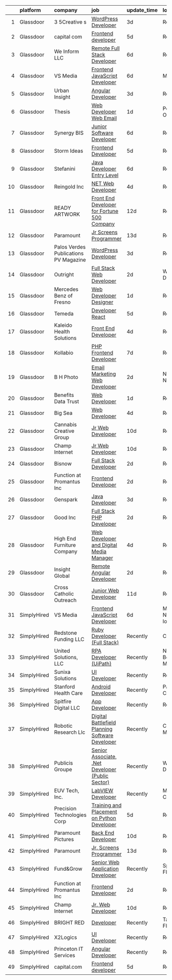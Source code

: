 

|    | platform    | company                               | job                                                                                                                                                                                                                                                                                                                                                                                                                                                                                                                                                                                                                                                                                                                                                                                                                                                                              | update_time   | location                  |
|---:|:------------|:--------------------------------------|:---------------------------------------------------------------------------------------------------------------------------------------------------------------------------------------------------------------------------------------------------------------------------------------------------------------------------------------------------------------------------------------------------------------------------------------------------------------------------------------------------------------------------------------------------------------------------------------------------------------------------------------------------------------------------------------------------------------------------------------------------------------------------------------------------------------------------------------------------------------------------------|:--------------|:--------------------------|
|  1 | Glassdoor   | 3 5Creative s                         | [WordPress Developer](https://www.glassdoor.com/partner/jobListing.htm?pos=111&ao=1136043&s=58&guid=000001827c38be078b6b47e896fbdade&src=GD_JOB_AD&t=SR&vt=w&ea=1&cs=1_db88948a&cb=1659941470080&jobListingId=1008053016520&jrtk=3-0-1g9u3hfhhkugk801-1g9u3hfi2ihkn800-585b415c8717c140-)                                                                                                                                                                                                                                                                                                                                                                                                                                                                                                                                                                                        | 3d            | Remote                    |
|  2 | Glassdoor   | capital com                           | [Frontend developer](https://www.glassdoor.com/partner/jobListing.htm?pos=108&ao=1136043&s=58&guid=000001827c38be078b6b47e896fbdade&src=GD_JOB_AD&t=SR&vt=w&ea=1&cs=1_b6341d5a&cb=1659941470079&jobListingId=1008047525277&jrtk=3-0-1g9u3hfhhkugk801-1g9u3hfi2ihkn800-6fd16b09fa6eb3e8-)                                                                                                                                                                                                                                                                                                                                                                                                                                                                                                                                                                                         | 5d            | Remote                    |
|  3 | Glassdoor   | We Inform LLC                         | [Remote Full Stack Developer](https://www.glassdoor.com/partner/jobListing.htm?pos=123&ao=1136043&s=58&guid=000001827c38be078b6b47e896fbdade&src=GD_JOB_AD&t=SR&vt=w&ea=1&cs=1_59d40d94&cb=1659941470080&jobListingId=1008044582852&jrtk=3-0-1g9u3hfhhkugk801-1g9u3hfi2ihkn800-bb5df9374d6808ce-)                                                                                                                                                                                                                                                                                                                                                                                                                                                                                                                                                                                | 6d            | Remote                    |
|  4 | Glassdoor   | VS Media                              | [Frontend JavaScript Developer](https://www.glassdoor.com/partner/jobListing.htm?pos=126&ao=1136043&s=58&guid=000001827c38be078b6b47e896fbdade&src=GD_JOB_AD&t=SR&vt=w&ea=1&cs=1_fc66269d&cb=1659941470081&jobListingId=1008045876938&jrtk=3-0-1g9u3hfhhkugk801-1g9u3hfi2ihkn800-db40cfeaa48e61b0-)                                                                                                                                                                                                                                                                                                                                                                                                                                                                                                                                                                              | 6d            | Manhattan                 |
|  5 | Glassdoor   | Urban Insight                         | [Angular Developer](https://www.glassdoor.com/partner/jobListing.htm?pos=127&ao=1136043&s=58&guid=000001827c38be078b6b47e896fbdade&src=GD_JOB_AD&t=SR&vt=w&ea=1&cs=1_c7afdbbe&cb=1659941470081&jobListingId=1008053179273&jrtk=3-0-1g9u3hfhhkugk801-1g9u3hfi2ihkn800-818cab9c28c6fc8e-)                                                                                                                                                                                                                                                                                                                                                                                                                                                                                                                                                                                          | 3d            | Remote                    |
|  6 | Glassdoor   | Thesis                                | [Web Developer   Web   Email](https://www.glassdoor.com/partner/jobListing.htm?pos=106&ao=1136043&s=58&guid=000001827c38be078b6b47e896fbdade&src=GD_JOB_AD&t=SR&vt=w&ea=1&cs=1_49c404e9&cb=1659941470079&jobListingId=1008056788902&jrtk=3-0-1g9u3hfhhkugk801-1g9u3hfi2ihkn800-a28da95f4bb4e8b5-)                                                                                                                                                                                                                                                                                                                                                                                                                                                                                                                                                                                | 1d            | Portland, OR              |
|  7 | Glassdoor   | Synergy BIS                           | [Junior Software Developer](https://www.glassdoor.com/partner/jobListing.htm?pos=130&ao=1136043&s=58&guid=000001827c38be078b6b47e896fbdade&src=GD_JOB_AD&t=SR&vt=w&cs=1_12ff9baa&cb=1659941470081&jobListingId=1008046221530&jrtk=3-0-1g9u3hfhhkugk801-1g9u3hfi2ihkn800-35757264582c88c0-)                                                                                                                                                                                                                                                                                                                                                                                                                                                                                                                                                                                       | 6d            | Remote                    |
|  8 | Glassdoor   | Storm Ideas                           | [Frontend Developer](https://www.glassdoor.com/partner/jobListing.htm?pos=114&ao=1136043&s=58&guid=000001827c38be078b6b47e896fbdade&src=GD_JOB_AD&t=SR&vt=w&cs=1_2664fac9&cb=1659941470080&jobListingId=1008047756146&jrtk=3-0-1g9u3hfhhkugk801-1g9u3hfi2ihkn800-21a1505c4d703614-)                                                                                                                                                                                                                                                                                                                                                                                                                                                                                                                                                                                              | 5d            | Remote                    |
|  9 | Glassdoor   | Stefanini                             | [Java Developer Entry Level](https://www.glassdoor.com/partner/jobListing.htm?pos=128&ao=1136043&s=58&guid=000001827c38be078b6b47e896fbdade&src=GD_JOB_AD&t=SR&vt=w&ea=1&cs=1_5e0ec740&cb=1659941470081&jobListingId=1008044503203&jrtk=3-0-1g9u3hfhhkugk801-1g9u3hfi2ihkn800-7a3f384db7e4ad78-)                                                                                                                                                                                                                                                                                                                                                                                                                                                                                                                                                                                 | 6d            | Remote                    |
| 10 | Glassdoor   | Reingold Inc                          | [ NET Web Developer](https://www.glassdoor.com/partner/jobListing.htm?pos=113&ao=1136043&s=58&guid=000001827c38be078b6b47e896fbdade&src=GD_JOB_AD&t=SR&vt=w&ea=1&cs=1_07512423&cb=1659941470080&jobListingId=1008051207454&jrtk=3-0-1g9u3hfhhkugk801-1g9u3hfi2ihkn800-e287be5f8d217214-)                                                                                                                                                                                                                                                                                                                                                                                                                                                                                                                                                                                         | 4d            | Remote                    |
| 11 | Glassdoor   | READY ARTWORK                         | [Front End Developer for Fortune 500 Company](https://www.glassdoor.com/partner/jobListing.htm?pos=122&ao=1136043&s=58&guid=000001827c38be078b6b47e896fbdade&src=GD_JOB_AD&t=SR&vt=w&ea=1&cs=1_84d70996&cb=1659941470080&jobListingId=1008030771215&jrtk=3-0-1g9u3hfhhkugk801-1g9u3hfi2ihkn800-28f0fc5314bca22e-)                                                                                                                                                                                                                                                                                                                                                                                                                                                                                                                                                                | 12d           | Remote                    |
| 12 | Glassdoor   | Paramount                             | [Jr  Screens Programmer](https://www.glassdoor.com/partner/jobListing.htm?pos=112&ao=1136043&s=58&guid=000001827c38be078b6b47e896fbdade&src=GD_JOB_AD&t=SR&vt=w&ea=1&cs=1_efb9b219&cb=1659941470080&jobListingId=1008028716715&jrtk=3-0-1g9u3hfhhkugk801-1g9u3hfi2ihkn800-9fdc02c3f13d3c7f-)                                                                                                                                                                                                                                                                                                                                                                                                                                                                                                                                                                                     | 13d           | Remote                    |
| 13 | Glassdoor   | Palos Verdes Publications PV Magazine | [WordPress Developer](https://www.glassdoor.com/partner/jobListing.htm?pos=105&ao=1136043&s=58&guid=000001827c38be078b6b47e896fbdade&src=GD_JOB_AD&t=SR&vt=w&ea=1&cs=1_742d8d84&cb=1659941470079&jobListingId=1008053492320&jrtk=3-0-1g9u3hfhhkugk801-1g9u3hfi2ihkn800-16a11ce1fdec64e3-)                                                                                                                                                                                                                                                                                                                                                                                                                                                                                                                                                                                        | 3d            | Remote                    |
| 14 | Glassdoor   | Outright                              | [Full Stack Web Developer](https://www.glassdoor.com/partner/jobListing.htm?pos=120&ao=1136043&s=58&guid=000001827c38be078b6b47e896fbdade&src=GD_JOB_AD&t=SR&vt=w&ea=1&cs=1_ce6ea9c5&cb=1659941470080&jobListingId=1008055749462&jrtk=3-0-1g9u3hfhhkugk801-1g9u3hfi2ihkn800-6d119052503f98fe-)                                                                                                                                                                                                                                                                                                                                                                                                                                                                                                                                                                                   | 2d            | Washington, DC            |
| 15 | Glassdoor   | Mercedes Benz of Fresno               | [Web Developer Designer](https://www.glassdoor.com/partner/jobListing.htm?pos=101&ao=1110586&s=58&guid=000001827c38be078b6b47e896fbdade&src=GD_JOB_AD&t=SR&vt=w&ea=1&cs=1_205d5382&cb=1659941470078&jobListingId=1008057368036&cpc=444700D72F2ECBCE&jrtk=3-0-1g9u3hfhhkugk801-1g9u3hfi2ihkn800-452ec5aa2a048956--6NYlbfkN0D788tVLZnHYB2JKTLmCXo4PydfvtZKcdbYx6lxKaz3IiSI8Kq6TbbUsBLHQRWdW6DaCAZ4SsZXljcs7yne60fu6YoabC2TpMDTeLtCg-uZjOjZYGkg81snr4lxCaGJg6mqwlNLRTtS9eBU-3xS10V0-2CW-feOQ5b_a_v9j4gdZgAWhS-V9IRdfbHLmsrRwhgMdrwPcs3xQP7t1-73GKjg-N3pnYhLLMqwUCYvS_0PaQ1SWPXn4FwAjF9KCBZKAcsx_W1FgpBnLCfVwBmjnkctVVwaBT51Y7csLtnFGZAOt9-hcLLpZeDTwxuMyiAchPL2F_o9OUCAWLqFydK0Ly0Pwr0qGLPUNJHi9MwuQGV44kQsiI302DHskBqOKikasvxatwnunMx-ztSeRmomtCUaB6qUpEFkEc0dxeleN4Y6JxNz_0L3cGqIRChA82mK561J2bMaBUZ6g0s6_ddnVTTOmg21Qem6tW3o4-fJ4MdmAOIHlL4qFZ53jVeRknqXSVg%3D)                  | 1d            | Remote                    |
| 16 | Glassdoor   | Temeda                                | [Developer   React](https://www.glassdoor.com/partner/jobListing.htm?pos=109&ao=1136043&s=58&guid=000001827c38be078b6b47e896fbdade&src=GD_JOB_AD&t=SR&vt=w&ea=1&cs=1_816a1f50&cb=1659941470079&jobListingId=1008046979064&jrtk=3-0-1g9u3hfhhkugk801-1g9u3hfi2ihkn800-ff4bcedcb1ef04d2-)                                                                                                                                                                                                                                                                                                                                                                                                                                                                                                                                                                                          | 5d            | Remote                    |
| 17 | Glassdoor   | Kaleido Health Solutions              | [Front End Developer](https://www.glassdoor.com/partner/jobListing.htm?pos=129&ao=1136043&s=58&guid=000001827c38be078b6b47e896fbdade&src=GD_JOB_AD&t=SR&vt=w&ea=1&cs=1_4b7e9c58&cb=1659941470081&jobListingId=1008050109665&jrtk=3-0-1g9u3hfhhkugk801-1g9u3hfi2ihkn800-e0ef6bb5676446ed-)                                                                                                                                                                                                                                                                                                                                                                                                                                                                                                                                                                                        | 4d            | Remote                    |
| 18 | Glassdoor   | Kollabio                              | [PHP Frontend Developer](https://www.glassdoor.com/partner/jobListing.htm?pos=102&ao=1110586&s=58&guid=000001827c38be078b6b47e896fbdade&src=GD_JOB_AD&t=SR&vt=w&ea=1&cs=1_fb8f18f8&cb=1659941470079&jobListingId=1008041038018&cpc=1160948BCBA38B5B&jrtk=3-0-1g9u3hfhhkugk801-1g9u3hfi2ihkn800-a781f0f3988a7eb6--6NYlbfkN0BK7QqpgF8Lwvm69yN6y042TqXJrV3gHaTYz7YJ2xmPiwJaRvnJL2p9woJImlFGjMplkzEuqGYU_lgezkcTMIwwWJJgvh0rLK3a1dAUMn4Ym3nLJIOYEmiu9Cx2q2yVfljoJkR4bpl82TzdcvfbQQ_q2uDbhOqeiIFAyE3H-98gDMgVKbW7Ql1PSugjhsCiW3oxvTYnzoLF8J41FEPy66MtaS3CNjNDvbdE45T4DkRAkHmiE41yPzOL4GXclIpEfCN4nBqWtTcRt_DFM-l4SGKDXGpb9OQ57L5BVhhmIKnSeeZI5vv30M7kqWDiWnkfkdmHmDVd07lVSceOeE2Svk85M_CXXlLLqKDIEA_tuGPekKm8Vk5iiyRSFGieuwLM1rjGqO6lviavhHQeyfGRFcMYp7Y5r6X7RiX6JAqBkNWjm2UDGCoDApu5xeWvjszohHy_wMlHnlT72mnac7QJbI2-)                                                                | 7d            | Remote                    |
| 19 | Glassdoor   | B H Photo                             | [Email Marketing Web Developer](https://www.glassdoor.com/partner/jobListing.htm?pos=124&ao=1136043&s=58&guid=000001827c38be078b6b47e896fbdade&src=GD_JOB_AD&t=SR&vt=w&ea=1&cs=1_182b8197&cb=1659941470081&jobListingId=1008055841277&jrtk=3-0-1g9u3hfhhkugk801-1g9u3hfi2ihkn800-ff3e39acf97028ac-)                                                                                                                                                                                                                                                                                                                                                                                                                                                                                                                                                                              | 2d            | New York, NY              |
| 20 | Glassdoor   | Benefits Data Trust                   | [Web Developer](https://www.glassdoor.com/partner/jobListing.htm?pos=117&ao=1136043&s=58&guid=000001827c38be078b6b47e896fbdade&src=GD_JOB_AD&t=SR&vt=w&ea=1&cs=1_6bb7234f&cb=1659941470080&jobListingId=1008056773447&jrtk=3-0-1g9u3hfhhkugk801-1g9u3hfi2ihkn800-d417b392e28657d5-)                                                                                                                                                                                                                                                                                                                                                                                                                                                                                                                                                                                              | 1d            | Remote                    |
| 21 | Glassdoor   | Big Sea                               | [Web Developer](https://www.glassdoor.com/partner/jobListing.htm?pos=118&ao=1136043&s=58&guid=000001827c38be078b6b47e896fbdade&src=GD_JOB_AD&t=SR&vt=w&ea=1&cs=1_eebe3c76&cb=1659941470080&jobListingId=1008050809181&jrtk=3-0-1g9u3hfhhkugk801-1g9u3hfi2ihkn800-e75a46adaa562c34-)                                                                                                                                                                                                                                                                                                                                                                                                                                                                                                                                                                                              | 4d            | Remote                    |
| 22 | Glassdoor   | Cannabis Creative Group               | [Jr  Web Developer](https://www.glassdoor.com/partner/jobListing.htm?pos=116&ao=1136043&s=58&guid=000001827c38be078b6b47e896fbdade&src=GD_JOB_AD&t=SR&vt=w&ea=1&cs=1_8dffb2c2&cb=1659941470080&jobListingId=1008035305650&jrtk=3-0-1g9u3hfhhkugk801-1g9u3hfi2ihkn800-94df547244a4e052-)                                                                                                                                                                                                                                                                                                                                                                                                                                                                                                                                                                                          | 10d           | Remote                    |
| 23 | Glassdoor   | Champ Internet                        | [Jr  Web Developer](https://www.glassdoor.com/partner/jobListing.htm?pos=110&ao=1136043&s=58&guid=000001827c38be078b6b47e896fbdade&src=GD_JOB_AD&t=SR&vt=w&ea=1&cs=1_db543528&cb=1659941470079&jobListingId=1008035295299&jrtk=3-0-1g9u3hfhhkugk801-1g9u3hfi2ihkn800-063ca9b8fe53b076-)                                                                                                                                                                                                                                                                                                                                                                                                                                                                                                                                                                                          | 10d           | Remote                    |
| 24 | Glassdoor   | Bisnow                                | [Full Stack Developer](https://www.glassdoor.com/partner/jobListing.htm?pos=121&ao=1136043&s=58&guid=000001827c38be078b6b47e896fbdade&src=GD_JOB_AD&t=SR&vt=w&cs=1_f302068e&cb=1659941470080&jobListingId=1008056193684&jrtk=3-0-1g9u3hfhhkugk801-1g9u3hfi2ihkn800-c00f93de4cd306ea-)                                                                                                                                                                                                                                                                                                                                                                                                                                                                                                                                                                                            | 2d            | Remote                    |
| 25 | Glassdoor   | Function at Promantus Inc             | [Frontend Developer](https://www.glassdoor.com/partner/jobListing.htm?pos=107&ao=1136043&s=58&guid=000001827c38be078b6b47e896fbdade&src=GD_JOB_AD&t=SR&vt=w&ea=1&cs=1_9c3ae7d4&cb=1659941470079&jobListingId=1008055459244&jrtk=3-0-1g9u3hfhhkugk801-1g9u3hfi2ihkn800-8269207718497c75-)                                                                                                                                                                                                                                                                                                                                                                                                                                                                                                                                                                                         | 2d            | Remote                    |
| 26 | Glassdoor   | Genspark                              | [Java Developer](https://www.glassdoor.com/partner/jobListing.htm?pos=115&ao=1136043&s=58&guid=000001827c38be078b6b47e896fbdade&src=GD_JOB_AD&t=SR&vt=w&ea=1&cs=1_3858d8a4&cb=1659941470080&jobListingId=1008052863958&jrtk=3-0-1g9u3hfhhkugk801-1g9u3hfi2ihkn800-bc369da7b96a9dd8-)                                                                                                                                                                                                                                                                                                                                                                                                                                                                                                                                                                                             | 3d            | Remote                    |
| 27 | Glassdoor   | Good Inc                              | [Full Stack PHP Developer](https://www.glassdoor.com/partner/jobListing.htm?pos=125&ao=1136043&s=58&guid=000001827c38be078b6b47e896fbdade&src=GD_JOB_AD&t=SR&vt=w&ea=1&cs=1_81b07cfb&cb=1659941470081&jobListingId=1008055631660&jrtk=3-0-1g9u3hfhhkugk801-1g9u3hfi2ihkn800-1d9e2742a88e117e-)                                                                                                                                                                                                                                                                                                                                                                                                                                                                                                                                                                                   | 2d            | Remote                    |
| 28 | Glassdoor   | High End Furniture Company            | [Web Developer and Digital Media Manager](https://www.glassdoor.com/partner/jobListing.htm?pos=103&ao=1110586&s=58&guid=000001827c38be078b6b47e896fbdade&src=GD_JOB_AD&t=SR&vt=w&ea=1&cs=1_41f7ca26&cb=1659941470079&jobListingId=1008049320466&cpc=C4A69CCDBB3B9599&jrtk=3-0-1g9u3hfhhkugk801-1g9u3hfi2ihkn800-a53e450b691bcc4b--6NYlbfkN0DHk_03wW0pogyxFwOusInp-TayEfNbHjxXrUV6QGsEn2kTdLzY6udt5yCOoYkoSYD43EX4Glwiw9fda-0jEjZeke-44_mAIv63nVkyqpcj2nJMWW5qjrz_fnrDuS5IhAtzY2-06PpusrLjELYR1WwPUVO_3n1Mu5AOO1AEJqoQiw_H0uoJewxmlGG28LYk0z_7GSIKJbWr6o2eccmCGeAyvmdM66zFYV9oOY21g9DJEtT39iLg6IhUJraj_XRKTOpGS1f0bzMzvAfivpAIRqbIlfzOkC2zv6LJEP-JB0XCIUDmU-UKkzFFaHjStIeqKdFVibxCm2SHTW1J3W2Dp5e9hryvx1FyWmF0953VlZ_T9QZe5JM31QE_l31qXZ4Z48o0ZIAh149y1pSMBsI4PPWgQoUAi4PCyJRxqUz1LSZcjal4vn52A95puvoj4BTHd-gEY4JMha45s-CQ0k7QaTm43KRkEVHbkuv9xqs4cdQubj_S1CzM9LZe8-csInbWvS0%3D) | 4d            | Remote                    |
| 29 | Glassdoor   | Insight Global                        | [Remote Angular Developer](https://www.glassdoor.com/partner/jobListing.htm?pos=104&ao=1110586&s=58&guid=000001827c38be078b6b47e896fbdade&src=GD_JOB_AD&t=SR&vt=w&ea=1&cs=1_f0260922&cb=1659941470079&jobListingId=1008056085067&cpc=9908D8D4413DBB8A&jrtk=3-0-1g9u3hfhhkugk801-1g9u3hfi2ihkn800-95ffcaffde67223a--6NYlbfkN0BKkHZu3wF05EeDimN_p6sYpKCMArvwa95YdH7UpkaBCtCWJvibIeBnqK_hfo6xOHW-rI7sCIKXL_t7oQOiyaSt-cU3zgPc3Ma9lnvoCaS8vjCqxPE-kkMBAtGYfq4fkwE2mt-1uBAnLXezr-G90usR3M_ZqQdK9Mzug8KBhPJef5JoqfRMLnB5cgx8mljlh67B9rjhH1OXx1QEjLaOhN0IT3UXg0QTDwcKl91j2aD9g26-PWPVBuAvnoFAANsDMvbIuX-6mhndS-dQoBzE0RCYfAn-LFL7CUiS7CnQDf1Y6e_GIYH4Qs22MANpQhzkuv7JfM5Blqxgnw95qov8KqOMxyO6nnpe8OtgZm3Py5Ph7X_4Cod0gwmOLhkULI0P1SKVLckvRORBB9C-g4AyYoF8Fb_CPgr5Jx-hKt8D1l8kmq0BtWbRg7D0tTl9gACroVhNa3lhRRg2h9kiFXHKFdVVyjE1nY9wtQmpNdu5B4U4YJCIzNNjXQ219WqAMTQbZYqRlpzRNenVXw%3D%3D)  | 2d            | Remote                    |
| 30 | Glassdoor   | Cross Catholic Outreach               | [Junior Web Developer](https://www.glassdoor.com/partner/jobListing.htm?pos=119&ao=1136043&s=58&guid=000001827c38be078b6b47e896fbdade&src=GD_JOB_AD&t=SR&vt=w&ea=1&cs=1_15556e27&cb=1659941470080&jobListingId=1008032805637&jrtk=3-0-1g9u3hfhhkugk801-1g9u3hfi2ihkn800-27d766c12cb6d4f1-)                                                                                                                                                                                                                                                                                                                                                                                                                                                                                                                                                                                       | 11d           | Remote                    |
| 31 | SimplyHired | VS Media                              | [Frontend JavaScript Developer](https://www.simplyhired.com/job/mryVNAJUmeMYSb10yT0cmllYoppBqnPLvKmmK00TBGa1fZhj-lItIQ?q=digital+developer)                                                                                                                                                                                                                                                                                                                                                                                                                                                                                                                                                                                                                                                                                                                                      | 6d            | Manhattan, NY +1 location |
| 32 | SimplyHired | Redstone Funding LLC                  | [Ruby Developer (Full Stack)](https://www.simplyhired.com/job/ADnxsvTrMJYhXW9gEIo87p-5Xbs9bTwm6SGs-UjsRer6tWd4QNHu0g?q=digital+developer)                                                                                                                                                                                                                                                                                                                                                                                                                                                                                                                                                                                                                                                                                                                                        | Recently      | Chicago, IL               |
| 33 | SimplyHired | United Solutions, LLC                 | [RPA Developer (UiPath)](https://www.simplyhired.com/job/-6v0I45t-lpW8RUR-_TghUdDxgQXu9zPp-gFDKgefY01JourGQYsRw?q=digital+developer)                                                                                                                                                                                                                                                                                                                                                                                                                                                                                                                                                                                                                                                                                                                                             | Recently      | North Bethesda, MD        |
| 34 | SimplyHired | Sunixa Solutions                      | [UI Developer](https://www.simplyhired.com/job/AQDPNS8u-h6EOUds8cHLehIqZCVpwNipr_yQMf5KeqVAoVudYx6_8g?q=digital+developer)                                                                                                                                                                                                                                                                                                                                                                                                                                                                                                                                                                                                                                                                                                                                                       | Recently      | Remote                    |
| 35 | SimplyHired | Stanford Health Care                  | [Android Developer](https://www.simplyhired.com/job/bixntMy0ujDioU4BjtZEEvVL_r_XDW95SQ5woSmxcbcU1YTvBsekZQ?q=digital+developer)                                                                                                                                                                                                                                                                                                                                                                                                                                                                                                                                                                                                                                                                                                                                                  | Recently      | Palo Alto, CA             |
| 36 | SimplyHired | Spitfire Digital LLC                  | [App Developer](https://www.simplyhired.com/job/LsxVycD1N9c1ABN6Ixrk-YRzD9FXHT9TisMT2SF8JrAZiDrg5KtAVg?q=digital+developer)                                                                                                                                                                                                                                                                                                                                                                                                                                                                                                                                                                                                                                                                                                                                                      | Recently      | Remote                    |
| 37 | SimplyHired | Robotic Research Llc                  | [Digital Battlefield Planning Software Developer](https://www.simplyhired.com/job/uxo8U8O3SsQyk042tb3jw7PYybX9tQdrBCVCeY8QdugI2CsOsamUVg?q=digital+developer)                                                                                                                                                                                                                                                                                                                                                                                                                                                                                                                                                                                                                                                                                                                    | Recently      | Clarksburg, MD            |
| 38 | SimplyHired | Publicis Groupe                       | [Senior Associate, .Net Developer (Public Sector)](https://www.simplyhired.com/job/OxiSaKrS3nMKh83wBdxBA9FaINh6YknyComjBAvhzYP727NMUmRVrg?q=digital+developer)                                                                                                                                                                                                                                                                                                                                                                                                                                                                                                                                                                                                                                                                                                                   | Recently      | Washington, DC            |
| 39 | SimplyHired | EUV Tech, Inc.                        | [LabVIEW Developer](https://www.simplyhired.com/job/C4awnILimgOnxyb1YxrLN9v6_u63AWsRf7vw1W79JnyuYl03_0KLuQ?q=digital+developer)                                                                                                                                                                                                                                                                                                                                                                                                                                                                                                                                                                                                                                                                                                                                                  | Recently      | Martinez, CA              |
| 40 | SimplyHired | Precision Technologies Corp           | [Training and Placement on Python Developer](https://www.simplyhired.com/job/oN6rG5NMbHKXssFpMS2mH7N_qUt5raVU7qrBNjXk6hHW1G83aDaXhA?q=digital+developer)                                                                                                                                                                                                                                                                                                                                                                                                                                                                                                                                                                                                                                                                                                                         | 5d            | Remote                    |
| 41 | SimplyHired | Paramount Pictures                    | [Back End Developer](https://www.simplyhired.com/job/cct5lkeSUjokUyduFfCbXiNZ3ptYvocb1-RpQjng-2iack2c9kaKiA?q=digital+developer)                                                                                                                                                                                                                                                                                                                                                                                                                                                                                                                                                                                                                                                                                                                                                 | 10d           | Remote                    |
| 42 | SimplyHired | Paramount                             | [Jr. Screens Programmer](https://www.simplyhired.com/job/HjPy9e_4SV9COI9qiNUfb6VfEug3h_IpUlAKTtCk0u4l5ENB_0T17g?q=digital+developer)                                                                                                                                                                                                                                                                                                                                                                                                                                                                                                                                                                                                                                                                                                                                             | 13d           | Remote                    |
| 43 | SimplyHired | Fund&Grow                             | [Senior Web Application Developer](https://www.simplyhired.com/job/VdC_M_-ITu3E0dRdIyxvA8fhcO6Oc8_ItYfZTwY3DTk5bsQg217ejA?q=digital+developer)                                                                                                                                                                                                                                                                                                                                                                                                                                                                                                                                                                                                                                                                                                                                   | Recently      | Spring Hill, FL           |
| 44 | SimplyHired | Function at Promantus Inc             | [Frontend Developer](https://www.simplyhired.com/job/gGgO4UFukEM-XGbrYdm7cCTj6IuJuI5mPahEMhGo8DMfjwKPYyeyDA?q=digital+developer)                                                                                                                                                                                                                                                                                                                                                                                                                                                                                                                                                                                                                                                                                                                                                 | 2d            | Remote                    |
| 45 | SimplyHired | Champ Internet                        | [Jr. Web Developer](https://www.simplyhired.com/job/r0BtENl-pqywsXiEKcZp-CeqX5nUwNrb7PM6mqDUeAHybikjqFd1xQ?q=digital+developer)                                                                                                                                                                                                                                                                                                                                                                                                                                                                                                                                                                                                                                                                                                                                                  | 10d           | Remote                    |
| 46 | SimplyHired | BRIGHT RED                            | [Developer](https://www.simplyhired.com/job/hdeVbZr5kzVLNPIDMQHeMAx381gz2yVR9yWmTs0ZpN40vvNSpocRdA?q=digital+developer)                                                                                                                                                                                                                                                                                                                                                                                                                                                                                                                                                                                                                                                                                                                                                          | Recently      | Tallahassee, FL           |
| 47 | SimplyHired | X2Logics                              | [UI Developer](https://www.simplyhired.com/job/K7e7k8DCr3xU0Za6gglqUSb8upBvvxxXPj9or0Do1zCdHLu7dosWWA?q=digital+developer)                                                                                                                                                                                                                                                                                                                                                                                                                                                                                                                                                                                                                                                                                                                                                       | Recently      | Remote                    |
| 48 | SimplyHired | Princeton IT Services                 | [Angular Developer](https://www.simplyhired.com/job/aJ-8g-rfx9i-dVAjgBHhDemQdOv3RsWxVWSHITjh3CuIL706RS20Xw?q=digital+developer)                                                                                                                                                                                                                                                                                                                                                                                                                                                                                                                                                                                                                                                                                                                                                  | Recently      | Remote                    |
| 49 | SimplyHired | capital.com                           | [Frontend developer](https://www.simplyhired.com/job/naLWenbTqZk--a_PWjok5jt3pKQTMm2pqWuNVYmmRmFLxzMT_hsCUQ?q=digital+developer)                                                                                                                                                                                                                                                                                                                                                                                                                                                                                                                                                                                                                                                                                                                                                 | 5d            | Remote                    |